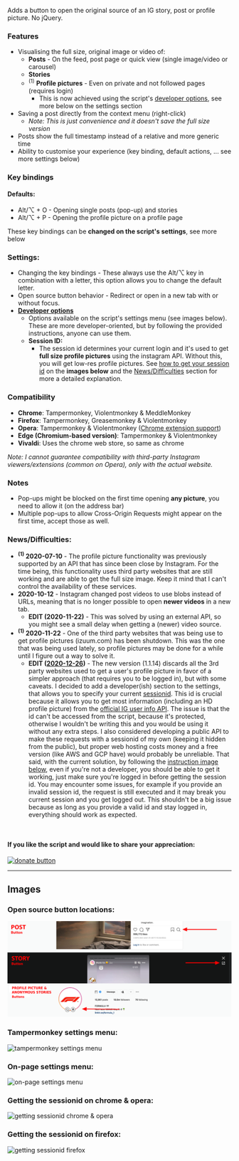 Adds a button to open the original source of an IG story, post or profile picture. No jQuery.

### Features

-  Visualising the full size, original image or video of:
   -  **Posts** - On the feed, post page or quick view (single image/video or carousel)
   -  **Stories**
   -  <sup>(1)</sup> **Profile pictures** - Even on private and not followed pages (requires login)
      -  This is now achieved using the script's <u>developer options</u>, see more below on the settings section
-  Saving a post directly from the context menu (right-click)
   -  _Note: This is just convenience and it doesn't save the full size version_
-  Posts show the full timestamp instead of a relative and more generic time
-  Ability to customise your experience (key binding, default actions, ... see more settings below)

### Key bindings

#### Defaults:

-  Alt/⌥ + O - Opening single posts (pop-up) and stories
-  Alt/⌥ + P - Opening the profile picture on a profile page

These key bindings can be **changed on the script's settings**, see more below

### Settings:

-  Changing the key bindings - These always use the Alt/⌥ key in combination with a letter, this option allows you to change the default letter.
-  Open source button behavior - Redirect or open in a new tab with or without focus.
-  **<u>Developer options</u>**
   -  Options available on the script's settings menu (see images below). These are more developer-oriented, but by following the provided instructions, anyone can use them.
   -  **Session ID:**
      -  The session id determines your current login and it's used to get **full size profile pictures** using the instagram API. Without this, you will get low-res profile pictures. See <u>how to get your session id</u> on the **images below** and the <u>News/Difficulties</u> section for more a detailed explanation.

### Compatibility

-  **Chrome**: Tampermonkey, Violentmonkey & MeddleMonkey
-  **Firefox**: Tampermonkey, Greasemonkey & Violentmonkey
-  **Opera**: Tampermonkey & Violentmonkey ([Chrome extension support](https://addons.opera.com/en/extensions/details/install-chrome-extensions/))
-  **Edge (Chromium-based version)**: Tampermonkey & Violentmonkey
-  **Vivaldi**: Uses the chrome web store, so same as chrome

_Note: I cannot guarantee compatibility with third-party Instagram viewers/extensions (common on Opera), only with the actual website._

### Notes

-  Pop-ups might be blocked on the first time opening **any picture**, you need to allow it (on the address bar)
-  Multiple pop-ups to allow Cross-Origin Requests might appear on the first time, accept those as well.

### News/Difficulties:

-  **<sup>(1)</sup> 2020-07-10** - The profile picture functionality was previously supported by an API that has since been close by Instagram. For the time being, this functionality uses third party websites that are still working and are able to get the full size image. Keep it mind that I can't control the availability of these services.
-  **2020-10-12** - Instagram changed post videos to use blobs instead of URLs, meaning that is no longer possible to open **newer videos** in a new tab.
   -  **EDIT (2020-11-22)** - This was solved by using an external API, so you might see a small delay when getting a (newer) video source.
-  **<sup>(1)</sup> 2020-11-22** - One of the third party websites that was being use to get profile pictures (izuum.com) has been shutdown. This was the one that was being used lately, so profile pictures may be done for a while until I figure out a way to solve it.
   -  **EDIT ([2020-12-26](#sessionid))** - The new version (1.1.14) discards all the 3rd party websites used to get a user's profile picture in favor of a simpler approach (that requires you to be logged in), but with some caveats. I decided to add a developer(ish) section to the settings, that allows you to specify your current <u>sessionid</u>. This id is crucial because it allows you to get most information (including an HD profile picture) from the <u>official IG user info API</u>. The issue is that the id can't be accessed from the script, because it's protected, otherwise I wouldn't be writing this and you would be using it without any extra steps. I also considered developing a public API to make these requests with a sessionid of my own (keeping it hidden from the public), but proper web hosting costs money and a free version (like AWS and GCP have) would probably be unreliable. That said, with the current solution, by following the <u>instruction image below</u>, even if you're not a developer, you should be able to get it working, just make sure you're logged in before getting the session id. You may encounter some issues, for example if you provide an invalid session id, the request is still executed and it may break you current session and you get logged out. This shouldn't be a big issue because as long as you provide a valid id and stay logged in, everything should work as expected.

<br/>

#### If you like the script and would like to share your appreciation:

[![donate button](https://www.paypalobjects.com/en_US/i/btn/btn_donate_LG.gif "donate")](https://www.paypal.com/donate?hosted_button_id=5T87WS57LNLL4)

<hr/>

## Images

### Open source button locations:

![open source button locations](https://raw.githubusercontent.com/jomifepe/userscripts/main/instagram-source-opener/instagram-source-opener.png "open source button locations")

### Tampermonkey settings menu:

![tampermonkey settings menu](https://raw.githubusercontent.com/jomifepe/userscripts/main/instagram-source-opener/settings-menu-tampermonkey.png "tampermonkey settings menu")

### On-page settings menu:

![on-page settings menu](https://raw.githubusercontent.com/jomifepe/userscripts/main/instagram-source-opener/settings-menu-page.png "on-page settings menu")

### Getting the sessionid on chrome & opera:

![getting sessionid chrome & opera](https://raw.githubusercontent.com/jomifepe/userscripts/main/instagram-source-opener/session-id-chrome-opera.png "getting sessionid chrome & opera")

### Getting the sessionid on firefox:

![getting sessionid firefox](https://raw.githubusercontent.com/jomifepe/userscripts/main/instagram-source-opener/session-id-firefox.png "getting sessionid firefox")
